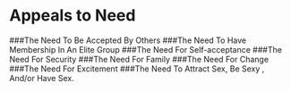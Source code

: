 # Appeals to Need

###The Need To Be Accepted By Others
###The Need To Have Membership In An Elite Group
###The Need For Self-acceptance
###The Need For Security
###The Need For Family
###The Need For Change
###The Need For Excitement
###The Need To Attract Sex, Be Sexy , And/or Have Sex.